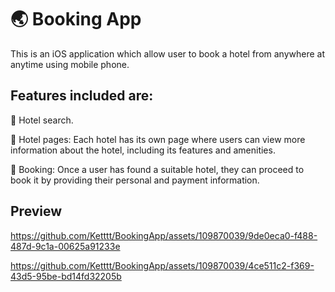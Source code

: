 # :earth_asia: Booking App
This is an iOS application which allow user to book a hotel from anywhere at anytime using mobile phone.

## Features included are:
🔎 Hotel search.

🏩 Hotel pages: Each hotel has its own page where users can view more information about the hotel, including its features and amenities.

🛌 Booking: Once a user has found a suitable hotel, they can proceed to book it by providing their personal and payment information.

## Preview
https://github.com/Ketttt/BookingApp/assets/109870039/9de0eca0-f488-487d-9c1a-00625a91233e

https://github.com/Ketttt/BookingApp/assets/109870039/4ce511c2-f369-43d5-95be-bd14fd32205b

